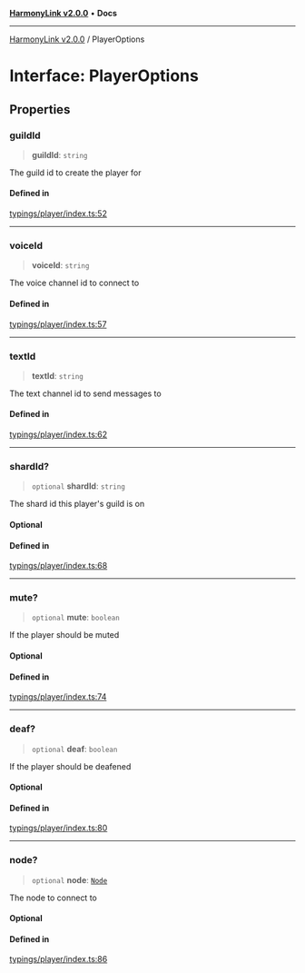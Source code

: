 [**HarmonyLink v2.0.0**](../README.md) • **Docs**

***

[HarmonyLink v2.0.0](../globals.md) / PlayerOptions

# Interface: PlayerOptions

## Properties

### guildId

> **guildId**: `string`

The guild id to create the player for

#### Defined in

[typings/player/index.ts:52](https://github.com/Joniii11/HarmonyLink/blob/master/src/typings/player/index.ts#L52)

***

### voiceId

> **voiceId**: `string`

The voice channel id to connect to

#### Defined in

[typings/player/index.ts:57](https://github.com/Joniii11/HarmonyLink/blob/master/src/typings/player/index.ts#L57)

***

### textId

> **textId**: `string`

The text channel id to send messages to

#### Defined in

[typings/player/index.ts:62](https://github.com/Joniii11/HarmonyLink/blob/master/src/typings/player/index.ts#L62)

***

### shardId?

> `optional` **shardId**: `string`

The shard id this player's guild is on

#### Optional

#### Defined in

[typings/player/index.ts:68](https://github.com/Joniii11/HarmonyLink/blob/master/src/typings/player/index.ts#L68)

***

### mute?

> `optional` **mute**: `boolean`

If the player should be muted

#### Optional

#### Defined in

[typings/player/index.ts:74](https://github.com/Joniii11/HarmonyLink/blob/master/src/typings/player/index.ts#L74)

***

### deaf?

> `optional` **deaf**: `boolean`

If the player should be deafened

#### Optional

#### Defined in

[typings/player/index.ts:80](https://github.com/Joniii11/HarmonyLink/blob/master/src/typings/player/index.ts#L80)

***

### node?

> `optional` **node**: [`Node`](../classes/Node.md)

The node to connect to

#### Optional

#### Defined in

[typings/player/index.ts:86](https://github.com/Joniii11/HarmonyLink/blob/master/src/typings/player/index.ts#L86)

